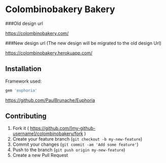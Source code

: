 # Colombinobakery Bakery

###Old design url

https://colombinobakery.com/

###New design url (The new design will be migrated to the old design Url)

https://colombinobakery.herokuapp.com/

## Installation

Framework used:

```ruby 
gem 'euphoria' 

```
https://github.com/PaulBrunache/Euphoria
## Contributing

1. Fork it ( https://github.com/[my-github-username]/colombinobakery/fork )
2. Create your feature branch (`git checkout -b my-new-feature`)
3. Commit your changes (`git commit -am 'Add some feature'`)
4. Push to the branch (`git push origin my-new-feature`)
5. Create a new Pull Request
